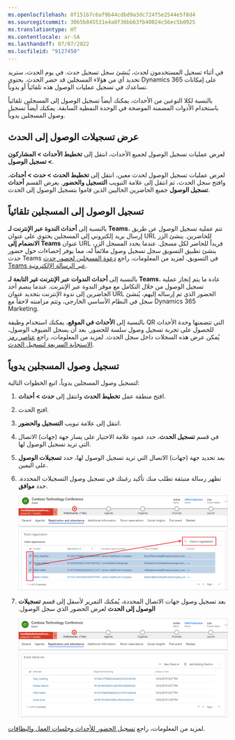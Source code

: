 ```yaml
---
ms.openlocfilehash: 0f151b7c6af9b44cdbd9a3dc724f5e2544e5f8d4
ms.sourcegitcommit: 30b5b845531e4a8f36bb63fb40024c56ec5b0925
ms.translationtype: HT
ms.contentlocale: ar-SA
ms.lasthandoff: 07/07/2022
ms.locfileid: "9127450"
---
```

في أثناء تسجيل المستخدمون لحدث، يُنشئ سجل تسجيل حدث. في يوم الحدث، ستريد تحديد أي من هؤلاء المسجلين قد حضر الحدث. يحتوي Dynamics 365 على إمكانات تساعدك في تسجيل عمليات الوصول هذه تلقائياً أو يدوياً.

بالنسبة لكلا النوعين من الأحداث، يمكنك أيضاً تسجيل الوصول إلى المسجلين تلقائياً باستخدام الأدوات المضمنة الموضحة في الوحدة النمطية السابقة. يمكنك أيضاً تسجيل وصول المسجلين يدوياً.

## <a name="view-event-check-ins"></a>عرض تسجيلات الوصول إلى الحدث

لعرض عمليات تسجيل الوصول لجميع الأحداث، انتقل إلى **تخطيط الأحداث > المشاركون > تسجيل الوصول**.

لعرض عمليات تسجيل الوصول لحدث معين، انتقل إلى **تخطيط الحدث > حدث > أحداث**، وافتح سجل الحدث، ثم انتقل إلى علامة التبويب **التسجيل والحضور**. يعرض القسم **أحداث تسجيل الوصول** جميع الحاضرين الحاليين الذين قاموا بتسجيل الوصول إلى الحدث.

## <a name="check-in-registrants-automatically"></a>تسجيل الوصول إلى المسجلين تلقائياً

بالنسبة إلى **أحداث الندوة عبر الإنترنت لـ Teams**، تتم عملية تسجيل الوصول عن طريق إرسال بريد إلكتروني إلى المسجلين يحتوي على عنوان URL للحاضرين. ينشئ الزر **الانضمام إلى Teams** عنوان URL فريداً للحاضر لكل مسجل. عندما يحدد المسجل الزر، ينشئ تطبيق التسويق سجل تسجيل وصول ملائماً له، مما يوفر إحصاءات حول حضور حدث Teams في التسويق. لمزيد من المعلومات، راجع [دعوة المسجلين لحضور حدث Teams عبر الرسالة الإلكترونية](/dynamics365/marketing/teams-webinar?azure-portal=true#inviting-registrants-to-attend-the-teams-event-through-email).

بالنسبة إلى **أحداث الندوات عبر الإنترنت غير التابعة لـ Teams**، عادة ما يتم إنجاز عملية تسجيل الوصول من خلال التكامل مع موفر الندوة عبر الإنترنت. عندما ينضم أحد الحاضرين إلى ندوة الإنترنت بتحديد عنوان URL الحضور الذي تم إرساله إليهم، يُنشئ سجل في النظام الأساسي الخارجي، وتتم مزامنته لاحقاً مع Dynamics 365 Marketing. 

بالنسبة إلى **الأحداث في الموقع**، يمكنك استخدام وظيفة QR التي تتضمنها وحدة الأحداث للحصول على تجربة تسجيل وصول سلسة للحضور. بعد أن يسجل الضيوف الوصول، يُمكن عرض هذه السجلات داخل سجل الحدث. لمزيد من المعلومات، راجع [عناصر رمز الاستجابة السريعة لتسجيل الحدث](/dynamics365/marketing/content-blocks-reference?azure-portal=true#event-registration-qr-code-elements).

## <a name="check-in-registrants-manually"></a>تسجيل وصول المسجلين يدوياً

لتسجيل وصول المسجلين يدوياً، اتبع الخطوات التالية:

1.  افتح منطقة عمل **تخطيط الحدث** وانتقل إلى **حدث > أحداث**.

1.  افتح الحدث.

1.  انتقل إلى علامة تبويب **التسجيل والحضور**.

1.  في قسم **تسجيل الحدث**، حدد عمود علامة الاختيار على يسار جهة (جهات) الاتصال التي تريد تسجيل الوصول لها.

1.  بعد تحديد جهة (جهات) الاتصال التي تريد تسجيل الوصول لها، حدد **تسجيلات الوصول** على اليمين.

1.  تظهر رسالة منبثقة تطلب منك تأكيد رغبتك في تسجيل وصول التسجيلات المحددة. حدد **موافق**.

    ![لقطة شاشة لميزة ‏‫تسجيل وصول التسجيلات‬.](../media/9-event-manually-check-in-attendees.png)

1.  بعد ‏‫تسجيل وصول جهات الاتصال المحددة، يُمكنك التمرير لأسفل إلى قسم **‏‫تسجيلات الوصول إلى الحدث‬** لعرض الحضور الذي سجل الوصول.

    ![لقطة شاشة لقسم ‏‫تسجيلات الوصول إلى الحدث‬ لعرض الحضور.](../media/10-event-check-ins-list.png)

لمزيد من المعلومات، راجع [‏‫تسجيل الحضور للأحداث وجلسات العمل والبطاقات‬](/dynamics365/marketing/invite-register-house-event-attendees?azure-portal=true#register-attendees-for-events-sessions-and-passes).
